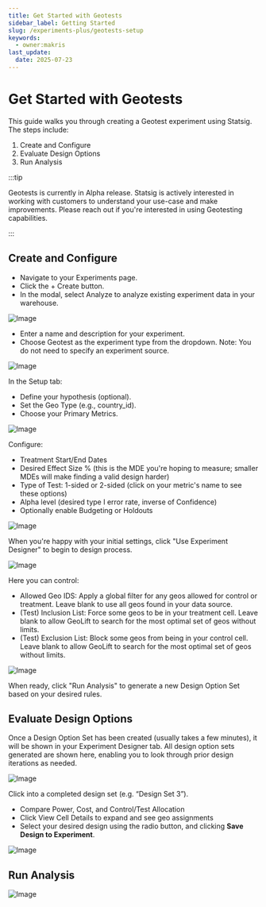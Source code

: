 ```yaml
---
title: Get Started with Geotests
sidebar_label: Getting Started
slug: /experiments-plus/geotests-setup
keywords:
  - owner:makris
last_update:
  date: 2025-07-23
---
```


# Get Started with Geotests

This guide walks you through creating a Geotest experiment using Statsig. The steps include:
1. Create and Configure
2. Evaluate Design Options
3. Run Analysis

:::tip

Geotests is currently in Alpha release. Statsig is actively interested in working with customers to understand your use-case and make improvements. Please reach out if you're interested in using Geotesting capabilities.

:::

## Create and Configure

- Navigate to your Experiments page.
- Click the + Create button.
- In the modal, select Analyze to analyze existing experiment data in your warehouse.

![Image](/img/geotests/CreateXP.png)

- Enter a name and description for your experiment.
- Choose Geotest as the experiment type from the dropdown. Note: You do not need to specify an experiment source.

![Image](/img/geotests/SetType.png)

In the Setup tab:

- Define your hypothesis (optional).
- Set the Geo Type (e.g., country_id).
- Choose your Primary Metrics.

![Image](/img/geotests/SetupXP.png)

Configure:

- Treatment Start/End Dates
- Desired Effect Size % (this is the MDE you're hoping to measure; smaller MDEs will make finding a valid design harder)
- Type of Test: 1-sided or 2-sided (click on your metric's name to see these options)
- Alpha level (desired type I error rate, inverse of Confidence)
- Optionally enable Budgeting or Holdouts

![Image](/img/geotests/XPConfigs.png)

When you're happy with your initial settings, click "Use Experiment Designer" to begin to design process.

![Image](/img/geotests/StartDesigner.png)

Here you can control:
- Allowed Geo IDS: Apply a global filter for any geos allowed for control or treatment. Leave blank to use all geos found in your data source.
- (Test) Inclusion List: Force some geos to be in your treatment cell. Leave blank to allow GeoLift to search for the most optimal set of geos without limits.
- (Test) Exclusion List: Block some geos from being in your control cell. Leave blank to allow GeoLift to search for the most optimal set of geos without limits.

![Image](/img/geotests/LimitGeos.png)

When ready, click "Run Analysis" to generate a new Design Option Set based on your desired rules.

## Evaluate Design Options

Once a Design Option Set has been created (usually takes a few minutes), it will be shown in your Experiment Designer tab. All design option sets generated are shown here, enabling you to look through prior design iterations as needed.

![Image](/img/geotests/DesignerOptions.png)

Click into a completed design set (e.g. “Design Set 3”).
- Compare Power, Cost, and Control/Test Allocation
- Click View Cell Details to expand and see geo assignments
- Select your desired design using the radio button, and clicking **Save Design to Experiment**.

![Image](/img/geotests/DesignOption.png)

## Run Analysis

![Image](/img/geotests/AnalysisResults.png)

